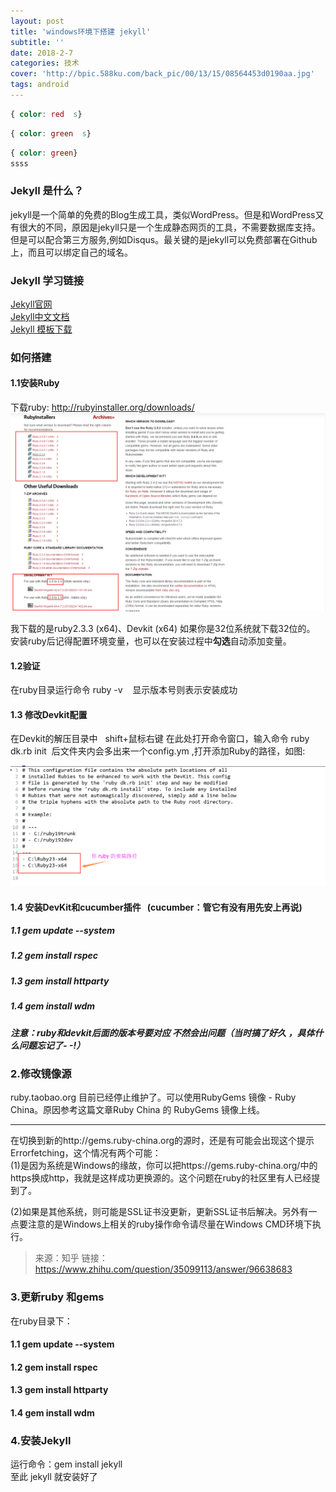 ```yaml
---
layout: post
title: 'windows环境下搭建 jekyll'
subtitle: ''
date: 2018-2-7
categories: 技术
cover: 'http://bpic.588ku.com/back_pic/00/13/15/08564453d0190aa.jpg'
tags: android
---
```

```css 
{ color: red  s}
```
```css 
{ color: green  s}
```
```css 
{ color: green}
ssss
```
### Jekyll 是什么？
jekyll是一个简单的免费的Blog生成工具，类似WordPress。但是和WordPress又有很大的不同，原因是jekyll只是一个生成静态网页的工具，不需要数据库支持。但是可以配合第三方服务,例如Disqus。最关键的是jekyll可以免费部署在Github上，而且可以绑定自己的域名。

### Jekyll 学习链接
[Jekyll官网](http://jekyllrb.com/)   
[Jekyll中文文档](http://jekyll.com.cn/docs/home/)  
[Jekyll 模板下载](http://jekyllthemes.org/)

### 如何搭建
#### 1.1安装Ruby
下载ruby: http://rubyinstaller.org/downloads/  
![install_ruby](https://raw.githubusercontent.com/SchnappiJoy/SchnappiJoy.github.io/master/assets/printscreen/install_ruby.png)  

我下载的是ruby2.3.3 (x64)、Devkit (x64) 如果你是32位系统就下载32位的。 &nbsp;&nbsp;
安装ruby后记得配置环境变量，也可以在安装过程中**勾选**自动添加变量。

#### 1.2验证
在ruby目录运行命令 ruby -v  &nbsp;&nbsp; 显示版本号则表示安装成功
#### 1.3 修改Devkit配置
在Devkit的解压目录中 &nbsp;&nbsp;shift+鼠标右键&nbsp;在此处打开命令窗口，输入命令
ruby dk.rb init &nbsp;后文件夹内会多出来一个config.ym ,打开添加Ruby的路径，如图:  

![devkit_config.yml](https://raw.githubusercontent.com/SchnappiJoy/SchnappiJoy.github.io/master/assets/printscreen/devkit_config.png)

#### 1.4 安装DevKit和cucumber插件 &nbsp; (cucumber：管它有没有用先安上再说)
##### 1.1 gem update --system
##### 1.2 gem install rspec
##### 1.3 gem install httparty
##### 1.4 gem install wdm  
##### 注意：ruby和devkit后面的版本号要对应  不然会出问题（当时搞了好久 ，具体什么问题忘记了- -!）

### 2.修改镜像源
ruby.taobao.org 目前已经停止维护了。可以使用RubyGems 镜像 - Ruby China。原因参考这篇文章Ruby China 的 RubyGems 镜像上线。 

---

在切换到新的http://gems.ruby-china.org的源时，还是有可能会出现这个提示Errorfetching，这个情况有两个可能：  
(1)是因为系统是Windows的缘故，你可以把https://gems.ruby-china.org/中的https换成http，我就是这样成功更换源的。这个问题在ruby的社区里有人已经提到了。 

(2)如果是其他系统，则可能是SSL证书没更新，更新SSL证书后解决。另外有一点要注意的是Windows上相关的ruby操作命令请尽量在Windows CMD环境下执行。

> 来源：知乎
> 链接：https://www.zhihu.com/question/35099113/answer/96638683

### 3.更新ruby 和gems 
在ruby目录下：
#### 1.1 gem update --system
#### 1.2 gem install rspec
#### 1.3 gem install httparty
#### 1.4 gem install wdm
### 4.安装Jekyll
运行命令：gem install jekyll  
至此 jekyll 就安装好了
